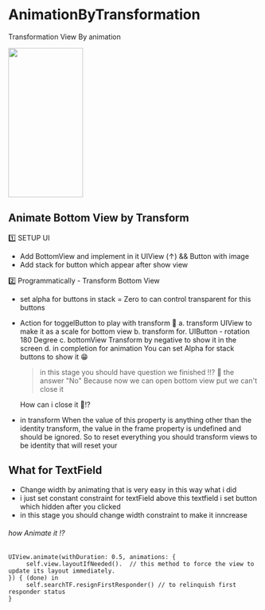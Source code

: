 # AnimationByTransformation
Transformation View By animation

<img src="https://media.giphy.com/media/MFImzBNMa5DWUjSse2/giphy.gif" width="150" height="300" />

## Animate Bottom View by Transform

1️⃣ SETUP UI
- Add BottomView and implement in it UIView (↑) && Button with image
- Add stack for button which appear after show view

2️⃣ Programmatically - Transform Bottom View 
- set alpha for buttons in stack = Zero 
  to can control transparent for this buttons
  
- Action for toggelButton 
  to play with transform 🤔
  a. transform UIView to make it as a scale for bottom view 
  b. transform for. UIButton - rotation 180 Degree
  c. bottomView Transform by negative to show it in the screen 
  d. in completion for animation You can set Alpha for stack buttons to show it 😁
  
  > in this stage you should have question we finished !!? 🤔
    the answer "No" Because now we can open bottom view put we can't close it
    
    How can i close it 🤔⁉️
- in transform When the value of this property is anything other than the identity transform, the value in the frame    property is undefined and should be ignored. So to reset everything you should transform views to be identity that will reset  your 
  

## What for TextField
- Change width by animating that is very easy in this way what i did
- i just set constant constraint for textField above this textfield i set button which hidden after you clicked
- in this stage you should change width constraint to make it inncrease
######    how Animate it !? 
    UIView.animate(withDuration: 0.5, animations: {
         self.view.layoutIfNeeded().  // this method to force the view to update its layout immediately.
    }) { (done) in
         self.searchTF.resignFirstResponder() // to relinquish first responder status
    }

